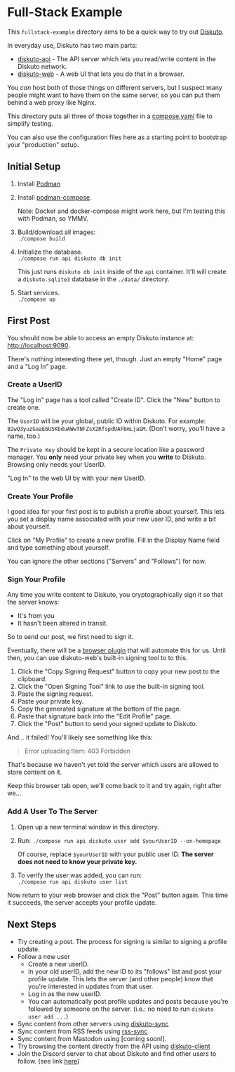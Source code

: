Full-Stack Example
==================

This `fullstack-example` directory aims to be a quick way to try out [Diskuto].

In everyday use, Diskuto has two main parts:

 * [diskuto-api] - The API server which lets you read/write content in the Diskuto network.
 * [diskuto-web] - A web UI that lets you do that in a browser.

You *can* host both of those things on different servers, but I suspect many people
might want to have them on the same server, so you can put them behind a web proxy
like Nginx.

This directory puts all three of those together in a [compose.yaml] file to simplify
testing.

You can also use the configuration files here as a starting point
to bootstrap your "production" setup.


Initial Setup
-------------

1. Install [Podman]

2. Install [podman-compose].

   Note: Docker and docker-compose might work here, but I'm testing this with Podman, so YMMV.

3. Build/download all images:  
   `./compose build`

4. Initialize the database.  
   `./compose run api diskuto db init`

   This just runs `diskuto db init` inside of the `api` container.
   It'll will create a `diskuto.sqlite3` database in the `./data/` directory.

5. Start services.  
   `./compose up`

First Post
----------

You should now be able to access an empty Diskuto instance at:
<http://localhost:9090>.

There's nothing interesting there yet, though. Just an empty "Home" page
and a "Log In" page.

### Create a UserID ###

The "Log In" page has a tool called "Create ID".  Click the "New" button to create one.

The `UserID` will be your global, public ID within Diskuto. For example:
`B2wQ3yuzGaaE6U5KbduAWwTNFZsX2RfspdUAFbmLjaEM`. (Don't worry, you'll have a name, too.)

The `Private Key` should be kept in a secure location like a password manager. You **only**
need your private key when you **write** to Diskuto. Browsing only needs your UserID.

"Log In" to the web UI by with your new UserID.


### Create Your Profile ###

I good idea for your first post is to publish a profile about yourself. This lets you set a
display name associated with your new user ID, and write a bit about yourself.

Click on "My Profile" to create a new profile. Fill in the Display Name field and type something about yourself.

You can ignore the other sections ("Servers" and "Follows") for now.

### Sign Your Profile ###

Any time you write content to Diskuto, you cryptographically sign it so that the server knows:

 * It's from you
 * It hasn't been altered in transit.

So to send our post, we first need to sign it.

Eventually, there will be a [browser plugin] that will automate this for us. Until then,
you can use diskuto-web's built-in signing tool to to this.

1. Click the "Copy Signing Request" button to copy your new post to the clipboard.
2. Click the "Open Signing Tool" link to use the built-in signing tool.
3. Paste the signing request.
4. Paste your private key.
5. Copy the generated signature at the bottom of the page.
6. Paste that signature back into the "Edit Profile" page.
7. Click the "Post" button to send your signed update to Diskuto.

And... it failed! You'll likely see something like this:

> Error uploading Item: 403 Forbidden

That's because we haven't yet told the server which users are allowed to
store content on it.

Keep this browser tab open, we'll come back to it and try again, right after we...

### Add A User To The Server ###

1. Open up a new terminal window in this directory.
2. Run: `./compose run api diskuto user add $yourUserID --on-homepage`

   Of course, replace `$yourUserID` with your public user ID.
   **The server does not need to know your private key.**

3. To verify the user was added, you can run:  
   `./compose run api diskuto user list`


Now return to your web browser and click the "Post" button again. This time it succeeds,
the server accepts your profile update.

Next Steps
----------

 * Try creating a post. The process for signing is similar to signing a profile update.
 * Follow a new user
   * Create a new userID.
   * In your old userID, add the new ID to its "follows" list and post your profile update.
     This lets the server (and other people) know that you're interested in updates from that user.
   * Log in as the new userID.
   * You can automatically post profile updates and posts because you're followed by someone on the server.
     (i.e.: no need to run `diskuto user add ...`)
 * Sync content from other servers using [diskuto-sync]
 * Sync content from RSS feeds using [rss-sync]
 * Sync content from Mastodon using [coming soon!]. 
 * Try browsing the content directly from the API using [diskuto-client]
 * Join the Discord server to chat about Diskuto and find other users to follow. (see link [here])


[browser plugin]: https://github.com/diskuto/diskuto-web/issues/3

[diskuto-sync]: https://github.com/diskuto/diskuto-sync
[rss-sync]: https://github.com/diskuto/rss-sync
[diskuto-client]: https://jsr.io/@diskuto/client
[here]: https://blog.nfnitloop.com/u/42P3FTZoCmN8DRmLSu89y419XfYfHP9Py7a9vNLfD72F/profile



[Diskuto]: https://github.com/diskuto
[diskuto-api]: https://github.com/diskuto/diskuto-api
[diskuto-web]: https://github.com/diskuto/diskuto-web
[compose.yaml]: ./compose.yaml
[Podman]: https://podman.io/docs/installation
[podman-compose]: https://github.com/containers/podman-compose
